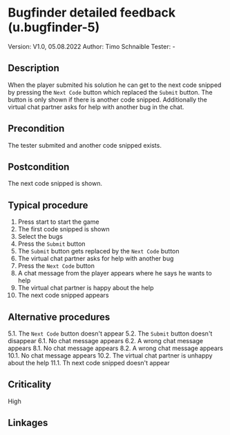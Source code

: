 # Bugfinder detailed feedback (u.bugfinder-5)


Version: V1.0, 05.08.2022
Author: Timo Schnaible
Tester: -

## Description

When the player submited his solution he can get to the next code snipped by pressing the `Next Code` button which replaced the `Submit` button. The button is only shown if there is another code snipped. Additionally the virtual chat partner asks for help with another bug in the chat.

## Precondition

The tester submited and another code snipped exists.

## Postcondition

The next code snipped is shown.

## Typical procedure

1. Press start to start the game
2. The first code snipped is shown
3. Select the bugs
4. Press the `Submit` button
5. The `Submit` button gets replaced by the `Next Code` button
6. The virtual chat partner asks for help with another bug
7. Press the `Next Code` button
8. A chat message from the player appears where he says he wants to help
10. The virtual chat partner is happy about the help
9. The next code snipped appears 


## Alternative procedures

5.1. The `Next Code` button doesn't appear
5.2. The `Submit` button doesn't disappear
6.1. No chat message appears
6.2. A wrong chat message appears
8.1. No chat message appears
8.2. A wrong chat message appears
10.1. No chat message appears
10.2. The virtual chat partner is unhappy about the help
11.1. Th next code snipped doesn't appear


## Criticality

High

## Linkages